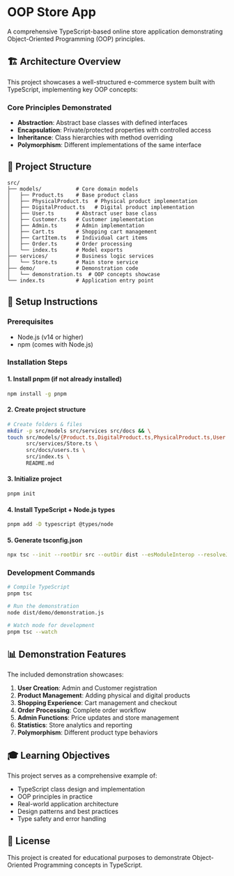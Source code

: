 # OOP Store App

A comprehensive TypeScript-based online store application demonstrating Object-Oriented Programming (OOP) principles.

## 🏗️ Architecture Overview

This project showcases a well-structured e-commerce system built with TypeScript, implementing key OOP concepts:

### Core Principles Demonstrated
- **Abstraction**: Abstract base classes with defined interfaces
- **Encapsulation**: Private/protected properties with controlled access
- **Inheritance**: Class hierarchies with method overriding
- **Polymorphism**: Different implementations of the same interface

## 📁 Project Structure

```
src/
├── models/           # Core domain models
│   ├── Product.ts    # Base product class
│   ├── PhysicalProduct.ts  # Physical product implementation
│   ├── DigitalProduct.ts   # Digital product implementation
│   ├── User.ts       # Abstract user base class
│   ├── Customer.ts   # Customer implementation
│   ├── Admin.ts      # Admin implementation
│   ├── Cart.ts       # Shopping cart management
│   ├── CartItem.ts   # Individual cart items
│   ├── Order.ts      # Order processing
│   └── index.ts      # Model exports
├── services/         # Business logic services
│   └── Store.ts      # Main store service
├── demo/             # Demonstration code
│   └── demonstration.ts  # OOP concepts showcase
└── index.ts          # Application entry point
```

## 🚀 Setup Instructions

### Prerequisites
- Node.js (v14 or higher)
- npm (comes with Node.js)

### Installation Steps

#### 1. Install pnpm (if not already installed)
```bash
npm install -g pnpm
```

#### 2. Create project structure
```bash
# Create folders & files
mkdir -p src/models src/services src/docs && \
touch src/models/{Product.ts,DigitalProduct.ts,PhysicalProduct.ts,User.ts,Customer.ts,Admin.ts,Cart.ts,CartItem.ts,Order.ts,index.ts} \
      src/services/Store.ts \
      src/docs/users.ts \
      src/index.ts \
      README.md
```

#### 3. Initialize project
```bash
pnpm init
```

#### 4. Install TypeScript + Node.js types
```bash
pnpm add -D typescript @types/node
```

#### 5. Generate tsconfig.json
```bash
npx tsc --init --rootDir src --outDir dist --esModuleInterop --resolveJsonModule --lib ESNext,DOM --module CommonJS --target ESNext --strict
```

### Development Commands

```bash
# Compile TypeScript
pnpm tsc

# Run the demonstration
node dist/demo/demonstration.js

# Watch mode for development
pnpm tsc --watch
```

## 📊 Demonstration Features

The included demonstration showcases:

1. **User Creation**: Admin and Customer registration
2. **Product Management**: Adding physical and digital products
3. **Shopping Experience**: Cart management and checkout
4. **Order Processing**: Complete order workflow
5. **Admin Functions**: Price updates and store management
6. **Statistics**: Store analytics and reporting
7. **Polymorphism**: Different product type behaviors

## 🎓 Learning Objectives

This project serves as a comprehensive example of:
- TypeScript class design and implementation
- OOP principles in practice
- Real-world application architecture
- Design patterns and best practices
- Type safety and error handling

## 📝 License

This project is created for educational purposes to demonstrate Object-Oriented Programming concepts in TypeScript.
